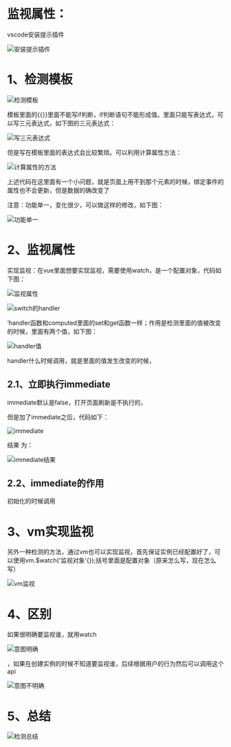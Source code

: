 # 监视属性：

vscode安装提示插件

![安装提示插件](C:\Users\86173\Desktop\vue\笔记\images\安装提示插件.png)

# 1、检测模板

![检测模板](C:\Users\86173\Desktop\vue\笔记\images\检测模板.png)

模板里面的{{}}里面不能写if判断，if判断语句不能形成值。里面只能写表达式，可以写三元表达式，如下图的三元表达式：

![写三元表达式](C:\Users\86173\Desktop\vue\笔记\images\写三元表达式.png)

但是写在模板里面的表达式会比较繁琐。可以利用计算属性方法：

![计算属性的方法](C:\Users\86173\Desktop\vue\笔记\images\计算属性的方法.png)

上述代码在这里面有一个小问题，就是页面上用不到那个元素的时候，绑定事件的属性也不会更新，但是数据的确改变了

注意：功能单一，变化很少，可以做这样的修改，如下图：

![功能单一](C:\Users\86173\Desktop\vue\笔记\images\功能单一.png)

# 2、监视属性

实现监视：在vue里面想要实现监视，需要使用watch，是一个配置对象，代码如下图：

![监视属性](C:\Users\86173\Desktop\vue\笔记\images\监视属性.png)

![switch的handler](C:\Users\86173\Desktop\vue\笔记\images\switch的handler.png)

‘handler函数和computed里面的set和get函数一样；作用是检测里面的值被改变的时候，里面有两个值，如下图：

![handler值](C:\Users\86173\Desktop\vue\笔记\images\handler值.png)

handler什么时候调用，就是里面的值发生改变的时候，

## 2.1、立即执行immediate

immediate默认是false，打开页面刷新是不执行的，

但是加了immediate之后，代码如下：

![immediate](C:\Users\86173\Desktop\vue\笔记\images\immediate.png)

结果 为：

![immediate结果](C:\Users\86173\Desktop\vue\笔记\images\immediate结果.png)

## 2.2、immediate的作用

初始化的时候调用

# 3、vm实现监视

另外一种检测的方法，通过vm也可以实现监视，首先保证实例已经配置好了，可以使用vm.$watch('监视对象'{});括号里面是配置对象（原来怎么写，现在怎么写）

![vm监视](C:\Users\86173\Desktop\vue\笔记\images\vm监视.png)

# 4、区别

如果很明确要监视谁，就用watch

![意图明确](C:\Users\86173\Desktop\vue\笔记\images\意图明确.png)

，如果在创建实例的时候不知道要监视谁，后续根据用户的行为然后可以调用这个api

![意图不明确](C:\Users\86173\Desktop\vue\笔记\images\意图不明确.png)

# 5、总结

![检测总结](C:\Users\86173\Desktop\vue\笔记\images\检测总结.png)

